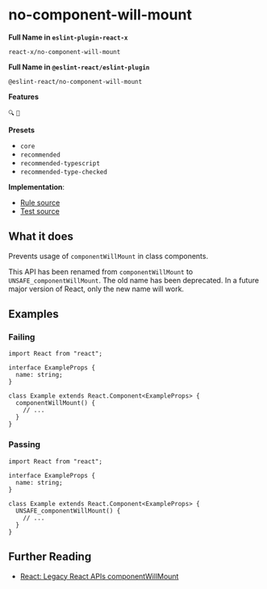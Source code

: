 # no-component-will-mount

**Full Name in `eslint-plugin-react-x`**

```plain copy
react-x/no-component-will-mount
```

**Full Name in `@eslint-react/eslint-plugin`**

```plain copy
@eslint-react/no-component-will-mount
```

**Features**

`🔍` `🔄`

**Presets**

- `core`
- `recommended`
- `recommended-typescript`
- `recommended-type-checked`

**Implementation**:

- [Rule source](https://github.com/Rel1cx/eslint-react/tree/main/packages/plugins/eslint-plugin-react-x/src/rules/no-component-will-mount.ts)
- [Test source](https://github.com/Rel1cx/eslint-react/tree/main/packages/plugins/eslint-plugin-react-x/src/rules/no-component-will-mount.spec.ts)

## What it does

Prevents usage of `componentWillMount` in class components.

This API has been renamed from `componentWillMount` to `UNSAFE_componentWillMount`. The old name has been deprecated. In a future major version of React, only the new name will work.

## Examples

### Failing

```tsx
import React from "react";

interface ExampleProps {
  name: string;
}

class Example extends React.Component<ExampleProps> {
  componentWillMount() {
    // ...
  }
}
```

### Passing

```tsx
import React from "react";

interface ExampleProps {
  name: string;
}

class Example extends React.Component<ExampleProps> {
  UNSAFE_componentWillMount() {
    // ...
  }
}
```

## Further Reading

- [React: Legacy React APIs componentWillMount](https://react.dev/reference/react/Component#componentwillmount)

